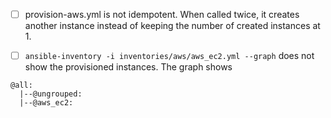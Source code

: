 - [ ] provision-aws.yml is not idempotent. When called twice, it creates another instance instead of keeping the number of created instances at 1.

- [ ] `ansible-inventory -i inventories/aws/aws_ec2.yml --graph` does not show the provisioned instances. The graph shows

```
@all:
  |--@ungrouped:
  |--@aws_ec2:
```
